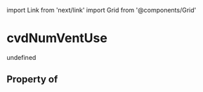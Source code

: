 import Link from 'next/link'
import Grid from '@components/Grid'

# cvdNumVentUse

undefined

## Property of



